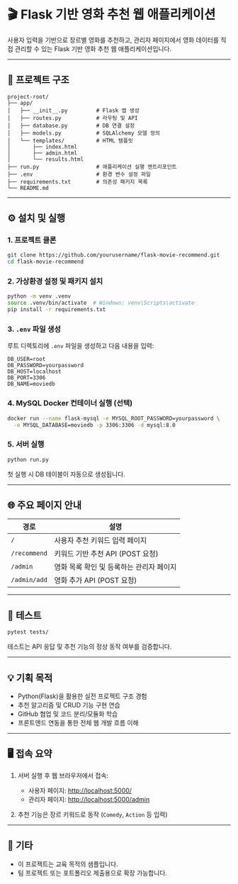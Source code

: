 # 🎬 Flask 기반 영화 추천 웹 애플리케이션

사용자 입력을 기반으로 장르별 영화를 추천하고, 관리자 페이지에서 영화 데이터를 직접 관리할 수 있는 Flask 기반 영화 추천 웹 애플리케이션입니다.

---

## 📁 프로젝트 구조

```
project-root/
├── app/
│   ├── __init__.py         # Flask 앱 생성
│   ├── routes.py           # 라우팅 및 API
│   ├── database.py         # DB 연결 설정
│   ├── models.py           # SQLAlchemy 모델 정의
│   └── templates/          # HTML 템플릿
│       ├── index.html
│       ├── admin.html
│       └── results.html
├── run.py                  # 애플리케이션 실행 엔트리포인트
├── .env                    # 환경 변수 설정 파일
├── requirements.txt        # 의존성 패키지 목록
└── README.md
```

---

## ⚙️ 설치 및 실행

### 1. 프로젝트 클론

```bash
git clone https://github.com/yourusername/flask-movie-recommend.git
cd flask-movie-recommend
```

### 2. 가상환경 설정 및 패키지 설치

```bash
python -m venv .venv
source .venv/bin/activate  # Windows: venv\Scripts\activate
pip install -r requirements.txt
```

### 3. `.env` 파일 생성

루트 디렉토리에 `.env` 파일을 생성하고 다음 내용을 입력:

```env
DB_USER=root
DB_PASSWORD=yourpassword
DB_HOST=localhost
DB_PORT=3306
DB_NAME=moviedb
```

### 4. MySQL Docker 컨테이너 실행 (선택)

```bash
docker run --name flask-mysql -e MYSQL_ROOT_PASSWORD=yourpassword \
  -e MYSQL_DATABASE=moviedb -p 3306:3306 -d mysql:8.0
```

### 5. 서버 실행

```bash
python run.py
```

첫 실행 시 DB 테이블이 자동으로 생성됩니다.

---

## 🌐 주요 페이지 안내

| 경로            | 설명                                  |
|-----------------|---------------------------------------|
| `/`             | 사용자 추천 키워드 입력 페이지         |
| `/recommend`    | 키워드 기반 추천 API (POST 요청)       |
| `/admin`        | 영화 목록 확인 및 등록하는 관리자 페이지 |
| `/admin/add`    | 영화 추가 API (POST 요청)              |

---

## 🧪 테스트

```bash
pytest tests/
```

테스트는 API 응답 및 추천 기능의 정상 동작 여부를 검증합니다.

---

## 💡 기획 목적

- Python(Flask)을 활용한 실전 프로젝트 구조 경험
- 추천 알고리즘 및 CRUD 기능 구현 연습
- GitHub 협업 및 코드 분리/모듈화 학습
- 프론트엔드 연동을 통한 전체 웹 개발 흐름 이해

---

## 🖥️ 접속 요약

1. 서버 실행 후 웹 브라우저에서 접속:
   - 사용자 페이지: [http://localhost:5000/](http://localhost:5000/)
   - 관리자 페이지: [http://localhost:5000/admin](http://localhost:5000/admin)

2. 추천 기능은 장르 키워드로 동작 (`Comedy`, `Action` 등 입력)

---

## 📌 기타

- 이 프로젝트는 교육 목적의 샘플입니다.
- 팀 프로젝트 또는 포트폴리오 제출용으로 확장 가능합니다.